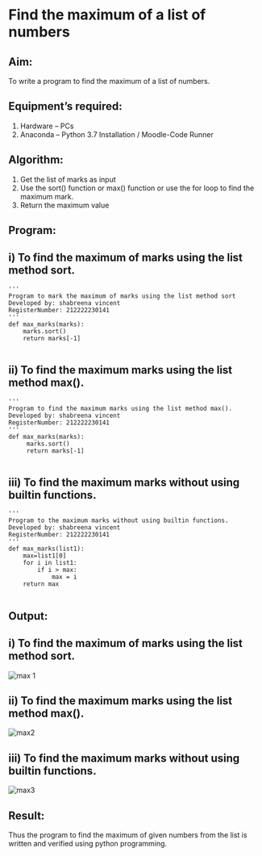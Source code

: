 # Find the maximum of a list of numbers
## Aim:
To write a program to find the maximum of a list of numbers.
## Equipment’s required:
1.	Hardware – PCs
2.	Anaconda – Python 3.7 Installation / Moodle-Code Runner
## Algorithm:
1.	Get the list of marks as input
2.	Use the sort() function or max() function or use the for loop to find the maximum mark.
3.	Return the maximum value
## Program:

## i)	To find the maximum of marks using the list method sort.
```
''' 
Program to mark the maximum of marks using the list method sort
Developed by: shabreena vincent
RegisterNumber: 212222230141
'''
def max_marks(marks):
    marks.sort()
    return marks[-1]


```

## ii)	 To find the maximum marks using the list method max().
```
''' 
Program to find the maximum marks using the list method max().
Developed by: shabreena vincent
RegisterNumber: 212222230141
'''
def max_marks(marks):
     marks.sort()
     return marks[-1]


```

## iii) To find the maximum marks without using builtin functions.
```
''' 
Program to the maximum marks without using builtin functions.
Developed by: shabreena vincent
RegisterNumber: 212222230141
'''
def max_marks(list1):
    max=list1[0]
    for i in list1:
        if i > max:
            max = i
    return max


```
##  Output:

## i)	To find the maximum of marks using the list method sort.

![max 1](https://github.com/shabreenavincent/FindMaximum/assets/119475721/541e3192-2d7d-42fd-8f0a-b95965997a6f)


## ii)	 To find the maximum marks using the list method max().





![max2](https://github.com/shabreenavincent/FindMaximum/assets/119475721/8d1ad959-883a-4427-b0f2-201f72ece6df)



## iii) To find the maximum marks without using builtin functions.




![max3](https://github.com/shabreenavincent/FindMaximum/assets/119475721/c943ec53-255a-4b11-b524-4ce328d7868b)



## Result:
Thus the program to find the maximum of given numbers from the list is written and verified using python programming.
